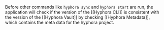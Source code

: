 Before other commands like `hyphora sync` and `hyphora start` are run, the application will check if the version of the [[Hyphora CLI]] is consistent with the version of the [[Hyphora Vault]] by checking [[Hyphora Metadata]], which contains the meta data for the hyphora project.